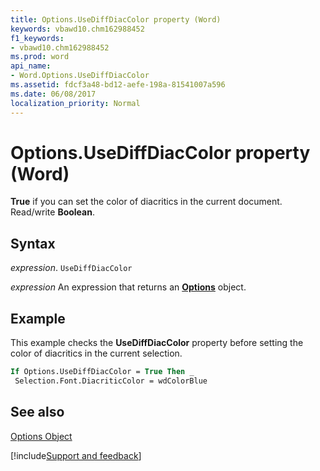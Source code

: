 ```yaml
---
title: Options.UseDiffDiacColor property (Word)
keywords: vbawd10.chm162988452
f1_keywords:
- vbawd10.chm162988452
ms.prod: word
api_name:
- Word.Options.UseDiffDiacColor
ms.assetid: fdcf3a48-bd12-aefe-198a-81541007a596
ms.date: 06/08/2017
localization_priority: Normal
---
```



# Options.UseDiffDiacColor property (Word)

 **True** if you can set the color of diacritics in the current document. Read/write **Boolean**.


## Syntax

_expression_. `UseDiffDiacColor`

 _expression_ An expression that returns an **[Options](Word.Options.md)** object.


## Example

This example checks the  **UseDiffDiacColor** property before setting the color of diacritics in the current selection.


```vb
If Options.UseDiffDiacColor = True Then _ 
 Selection.Font.DiacriticColor = wdColorBlue
```


## See also


[Options Object](Word.Options.md)

[!include[Support and feedback](~/includes/feedback-boilerplate.md)]
